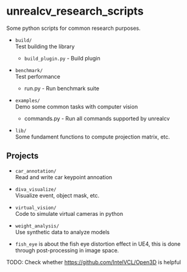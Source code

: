# unrealcv_research_scripts
Some python scripts for common research purposes.

- `build/`  
    Test building the library   
    - `build_plugin.py` - Build plugin

- `benchmark/`  
    Test performance  
    - run.py - Run benchmark suite

- `examples/`  
    Demo some common tasks with computer vision
    - commands.py - Run all commands supported by unrealcv

- `lib/`  
    Some fundament functions to compute projection matrix, etc.

## Projects

- `car_annotation/`  
    Read and write car keypoint annoation

- `diva_visualize/`  
    Visualize event, object mask, etc.

- `virtual_vision/`  
    Code to simulate virtual cameras in python

- `weight_analysis/`  
    Use synthetic data to analyze models

- `fish_eye` is about the fish eye distortion effect in UE4, this is done through post-processing in image space.

TODO: Check whether https://github.com/IntelVCL/Open3D is helpful
